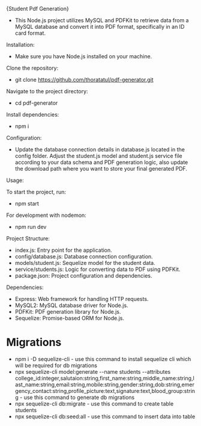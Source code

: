 {Student Pdf Generation}

- This Node.js project utilizes MySQL and PDFKit to retrieve data from a MySQL database and convert it into PDF format, specifically in an ID card format.

Installation:

- Make sure you have Node.js installed on your machine.

Clone the repository:

- git clone https://github.com/thoratatul/pdf-generator.git

Navigate to the project directory:

- cd pdf-generator

Install dependencies:

- npm i

Configuration:

- Update the database connection details in database.js located in the config folder. Adjust the student.js model and student.js service file according to your data schema and PDF generation logic, also update the download path where you want to store your final generated PDF.

Usage:

To start the project, run:

- npm start

For development with nodemon:

- npm run dev

Project Structure:

- index.js: Entry point for the application.
- config/database.js: Database connection configuration.
- models/student.js: Sequelize model for the student data.
- service/students.js: Logic for converting data to PDF using PDFKit.
- package.json: Project configuration and dependencies.

Dependencies:

- Express: Web framework for handling HTTP requests.
- MySQL2: MySQL database driver for Node.js.
- PDFKit: PDF generation library for Node.js.
- Sequelize: Promise-based ORM for Node.js.

# Migrations

- npm i -D sequelize-cli - use this command to install sequelize cli which will be required for db migrations
- npx sequelize-cli model:generate --name students --attributes college_id:integer,salutaion:string,first_name:string,middle_name:string,last_name:string,email:string,mobile:string,gender:string,dob:string,emergency_contact:string,profile_picture:text,signature:text,blood_group:string - use this command to generate db migrations
- npx sequelize-cli db:migrate - use this command to create table students
- npx sequelize-cli db:seed:all - use this command to insert data into table
